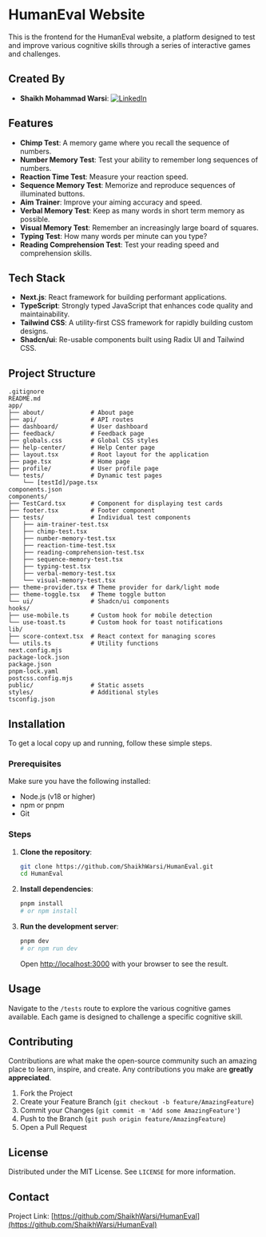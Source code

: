 # HumanEval Website

This is the frontend for the HumanEval website, a platform designed to test and improve various cognitive skills through a series of interactive games and challenges.

## Created By

- **Shaikh Mohammad Warsi**: [![LinkedIn](https://img.shields.io/badge/LinkedIn-0077B5?style=flat&logo=linkedin&logoColor=white)](https://www.linkedin.com/in/shaikh-mohammad-warsi-141532271/)

## Features

- **Chimp Test**: A memory game where you recall the sequence of numbers.
- **Number Memory Test**: Test your ability to remember long sequences of numbers.
- **Reaction Time Test**: Measure your reaction speed.
- **Sequence Memory Test**: Memorize and reproduce sequences of illuminated buttons.
- **Aim Trainer**: Improve your aiming accuracy and speed.
- **Verbal Memory Test**: Keep as many words in short term memory as possible.
- **Visual Memory Test**: Remember an increasingly large board of squares.
- **Typing Test**: How many words per minute can you type?
- **Reading Comprehension Test**: Test your reading speed and comprehension skills.

## Tech Stack

- **Next.js**: React framework for building performant applications.
- **TypeScript**: Strongly typed JavaScript that enhances code quality and maintainability.
- **Tailwind CSS**: A utility-first CSS framework for rapidly building custom designs.
- **Shadcn/ui**: Re-usable components built using Radix UI and Tailwind CSS.

## Project Structure

```
.gitignore
README.md
app/
├── about/             # About page
├── api/               # API routes
├── dashboard/         # User dashboard
├── feedback/          # Feedback page
├── globals.css        # Global CSS styles
├── help-center/       # Help Center page
├── layout.tsx         # Root layout for the application
├── page.tsx           # Home page
├── profile/           # User profile page
└── tests/             # Dynamic test pages
    └── [testId]/page.tsx
components.json
components/
├── TestCard.tsx       # Component for displaying test cards
├── footer.tsx         # Footer component
├── tests/             # Individual test components
│   ├── aim-trainer-test.tsx
│   ├── chimp-test.tsx
│   ├── number-memory-test.tsx
│   ├── reaction-time-test.tsx
│   ├── reading-comprehension-test.tsx
│   ├── sequence-memory-test.tsx
│   ├── typing-test.tsx
│   ├── verbal-memory-test.tsx
│   └── visual-memory-test.tsx
├── theme-provider.tsx # Theme provider for dark/light mode
├── theme-toggle.tsx   # Theme toggle button
└── ui/                # Shadcn/ui components
hooks/
├── use-mobile.ts      # Custom hook for mobile detection
└── use-toast.ts       # Custom hook for toast notifications
lib/
├── score-context.tsx  # React context for managing scores
└── utils.ts           # Utility functions
next.config.mjs
package-lock.json
package.json
pnpm-lock.yaml
postcss.config.mjs
public/                # Static assets
styles/                # Additional styles
tsconfig.json
```

## Installation

To get a local copy up and running, follow these simple steps.

### Prerequisites

Make sure you have the following installed:

- Node.js (v18 or higher)
- npm or pnpm
- Git

### Steps

1.  **Clone the repository**:

    ```bash
    git clone https://github.com/ShaikhWarsi/HumanEval.git
    cd HumanEval
    ```

2.  **Install dependencies**:

    ```bash
    pnpm install
    # or npm install
    ```

3.  **Run the development server**:

    ```bash
    pnpm dev
    # or npm run dev
    ```

    Open [http://localhost:3000](http://localhost:3000) with your browser to see the result.

## Usage

Navigate to the `/tests` route to explore the various cognitive games available. Each game is designed to challenge a specific cognitive skill.

## Contributing

Contributions are what make the open-source community such an amazing place to learn, inspire, and create. Any contributions you make are **greatly appreciated**.

1.  Fork the Project
2.  Create your Feature Branch (`git checkout -b feature/AmazingFeature`)
3.  Commit your Changes (`git commit -m 'Add some AmazingFeature'`)
4.  Push to the Branch (`git push origin feature/AmazingFeature`)
5.  Open a Pull Request

## License

Distributed under the MIT License. See `LICENSE` for more information.

## Contact

Project Link: [https://github.com/ShaikhWarsi/HumanEval](https://github.com/ShaikhWarsi/HumanEval)
